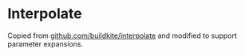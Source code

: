 Interpolate
===========

Copied from [github.com/buildkite/interpolate](https://github.com/buildkite/interpolate)
and modified to support parameter expansions.